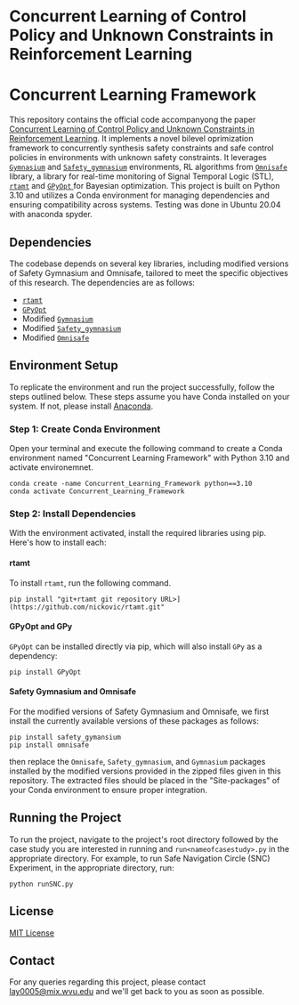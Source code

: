 # **Concurrent Learning of Control Policy and Unknown Constraints in Reinforcement Learning**

# **Concurrent Learning Framework**

This repository contains the official code accompanyong the paper [Concurrent Learning of Control Policy and Unknown Constraints in Reinforcement Learning](linktopaper). It implements a novel bilevel oprimization framework to concurrently synthesis safety constraints and safe control policies in environments with unknown safety constraints. It leverages [`Gymnasium`](https://github.com/Farama-Foundation/Gymnasium.git) and [`Safety_gymnasium`](https://github.com/PKU-Alignment/safety-gymnasium.git) environments, RL algorithms from [`Omnisafe`](https://github.com/PKU-Alignment/omnisafe.git) library,  a library for real-time monitoring of Signal Temporal Logic (STL), [`rtamt`](https://github.com/nickovic/rtamt.git) and [`GPyOpt` ](https://github.com/SheffieldML/GPyOpt.git) for Bayesian optimization. This project is built on Python 3.10 and utilizes a Conda environment for managing dependencies and ensuring compatibility across systems. Testing was done in Ubuntu 20.04 with anaconda spyder.

## Dependencies

The codebase depends on several key libraries, including modified versions of Safety Gymnasium and Omnisafe, tailored to meet the specific objectives of this research. The dependencies are as follows:

- [`rtamt`](https://github.com/nickovic/rtamt.git)
- [`GPyOpt` ](https://github.com/SheffieldML/GPyOpt.git)
- Modified [`Gymnasium`](https://github.com/Farama-Foundation/Gymnasium.git)
- Modified [`Safety_gymnasium`](https://github.com/PKU-Alignment/safety-gymnasium.git)
- Modified [`Omnisafe`](https://github.com/PKU-Alignment/omnisafe.git)

## Environment Setup

To replicate the environment and run the project successfully, follow the steps outlined below. These steps assume you have Conda installed on your system. If not, please install [Anaconda](https://www.anaconda.com/products/individual).

### Step 1: Create Conda Environment

Open your terminal and execute the following command to create a Conda environment named "Concurrent Learning Framework" with Python 3.10 and activate environemnet.

```terminal
conda create -name Concurrent_Learning_Framework python==3.10
conda activate Concurrent_Learning_Framework
```

### Step 2: Install Dependencies

With the environment activated, install the required libraries using pip. Here's how to install each:

#### rtamt

To install `rtamt`, run the following command.

```terminal
pip install "git+rtamt git repository URL>](https://github.com/nickovic/rtamt.git"
```

#### GPyOpt and GPy

`GPyOpt` can be installed directly via pip, which will also install `GPy` as a dependency:

```terminal
pip install GPyOpt
```

#### Safety Gymnasium and Omnisafe

For the modified versions of Safety Gymnasium and Omnisafe, we first install the currently available versions of these packages as follows: 
```terminal
pip install safety_gymansium
pip install omnisafe
```

then replace the `Omnisafe`, `Safety_gymnasium`, and `Gymnasium` packages installed by the modified versions provided in the zipped files given in this repository. The extracted files should be placed in the "Site-packages" of your Conda environment to ensure proper integration. 
 
## Running the Project

To run the project, navigate to the project's root directory followed by the case study you are interested in running and `run<nameofcasestudy>.py` in the appropriate directory. For example, to run Safe Navigation Circle (SNC) Experiment, in the appropriate directory, run:
```terminal
python runSNC.py
```
## License

[MIT License](LICENSE)

## Contact

For any queries regarding this project, please contact lay0005@mix.wvu.edu and we'll get back to you as soon as possible. 



